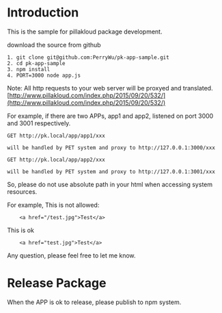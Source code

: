 
# Introduction

This is the sample for pillakloud package development.

download the source from github

```
1. git clone git@github.com:PerryWu/pk-app-sample.git
2. cd pk-app-sample
3. npm install
4. PORT=3000 node app.js
```

Note:
All http requests to your web server will be proxyed and translated.
[http://www.pillakloud.com/index.php/2015/09/20/532/](http://www.pillakloud.com/index.php/2015/09/20/532/)

For example, if there are two APPs, app1 and app2, listened on port 3000 and 3001 respectively.


`GET http://pk.local/app/app1/xxx`

	will be handled by PET system and proxy to http://127.0.0.1:3000/xxx

`GET http://pk.local/app/app2/xxx`

	will be handled by PET system and proxy to http://127.0.0.1:3001/xxx

So, please do not use absolute path in your html when accessing system resources.

For example, 
This is not allowed:
```
	<a href="/test.jpg">Test</a> 
```

This is ok
```
	<a href="test.jpg">Test</a> 
```

Any question, please feel free to let me know.

# Release Package

When the APP is ok to release, please publish to npm system.

